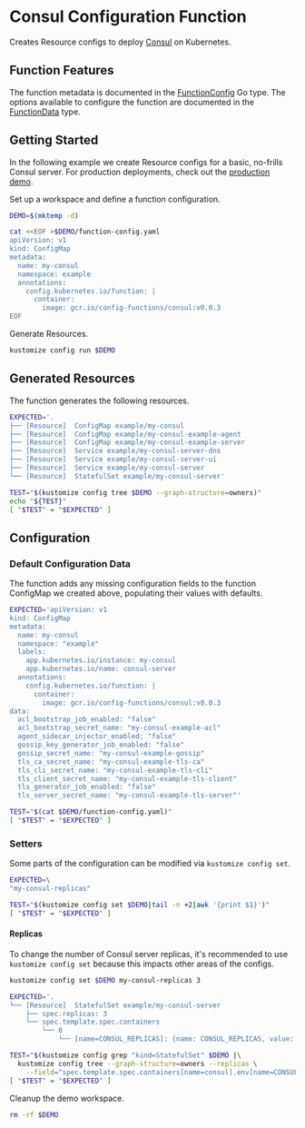 [consul]: https://www.consul.io/
[FunctionConfig]: https://pkg.go.dev/github.com/bzub/config-functions/consul?tab=doc#FunctionConfig
[FunctionData]: https://pkg.go.dev/github.com/bzub/config-functions/consul?tab=doc#FunctionData

# Consul Configuration Function

Creates Resource configs to deploy [Consul][consul] on Kubernetes.

## Function Features

The function metadata is documented in the [FunctionConfig][FunctionConfig] Go
type. The options available to configure the function are documented in the
[FunctionData][FunctionData] type.

## Getting Started

In the following example we create Resource configs for a basic, no-frills
Consul server. For production deployments, check out the [production
demo](./productionExample.md).

Set up a workspace and define a function configuration.
<!-- @createFunctionConfig @test -->
```sh
DEMO=$(mktemp -d)

cat <<EOF >$DEMO/function-config.yaml
apiVersion: v1
kind: ConfigMap
metadata:
  name: my-consul
  namespace: example
  annotations:
    config.kubernetes.io/function: |
      container:
        image: gcr.io/config-functions/consul:v0.0.3
EOF
```

Generate Resources.
<!-- @generateInitialResources @test -->
```sh
kustomize config run $DEMO
```

## Generated Resources

The function generates the following resources.
<!-- @verifyResources @test -->
```sh
EXPECTED='.
├── [Resource]  ConfigMap example/my-consul
├── [Resource]  ConfigMap example/my-consul-example-agent
├── [Resource]  ConfigMap example/my-consul-example-server
├── [Resource]  Service example/my-consul-server-dns
├── [Resource]  Service example/my-consul-server-ui
├── [Resource]  Service example/my-consul-server
└── [Resource]  StatefulSet example/my-consul-server'

TEST="$(kustomize config tree $DEMO --graph-structure=owners)"
echo "${TEST}"
[ "$TEST" = "$EXPECTED" ]
```

## Configuration

### Default Configuration Data

The function adds any missing configuration fields to the function ConfigMap we
created above, populating their values with defaults.

<!-- @verifyFunctionConfigDefaults @test -->
```sh
EXPECTED='apiVersion: v1
kind: ConfigMap
metadata:
  name: my-consul
  namespace: "example"
  labels:
    app.kubernetes.io/instance: my-consul
    app.kubernetes.io/name: consul-server
  annotations:
    config.kubernetes.io/function: |
      container:
        image: gcr.io/config-functions/consul:v0.0.3
data:
  acl_bootstrap_job_enabled: "false"
  acl_bootstrap_secret_name: "my-consul-example-acl"
  agent_sidecar_injector_enabled: "false"
  gossip_key_generator_job_enabled: "false"
  gossip_secret_name: "my-consul-example-gossip"
  tls_ca_secret_name: "my-consul-example-tls-ca"
  tls_cli_secret_name: "my-consul-example-tls-cli"
  tls_client_secret_name: "my-consul-example-tls-client"
  tls_generator_job_enabled: "false"
  tls_server_secret_name: "my-consul-example-tls-server"'

TEST="$(cat $DEMO/function-config.yaml)"
[ "$TEST" = "$EXPECTED" ]
```

### Setters

Some parts of the configuration can be modified via `kustomize config set`.

<!-- @listDefaultSetters @test -->
```sh
EXPECTED=\
"my-consul-replicas"

TEST="$(kustomize config set $DEMO|tail -n +2|awk '{print $1}')"
[ "$TEST" = "$EXPECTED" ]
```

#### Replicas

To change the number of Consul server replicas, it's recommended to use
`kustomize config set` because this impacts other areas of the configs.

<!-- @verifyConsulReplicas3 @test -->
```sh
kustomize config set $DEMO my-consul-replicas 3

EXPECTED='.
└── [Resource]  StatefulSet example/my-consul-server
    ├── spec.replicas: 3
    └── spec.template.spec.containers
        └── 0
            └── [name=CONSUL_REPLICAS]: {name: CONSUL_REPLICAS, value: "3"}'

TEST="$(kustomize config grep "kind=StatefulSet" $DEMO |\
  kustomize config tree --graph-structure=owners --replicas \
    --field="spec.template.spec.containers[name=consul].env[name=CONSUL_REPLICAS]")"
[ "$TEST" = "$EXPECTED" ]
```

Cleanup the demo workspace.
<!-- @cleanupWorkspace @test -->
```sh
rm -rf $DEMO
```
